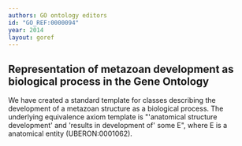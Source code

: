 ```yaml
---
authors: GO ontology editors
id: "GO_REF:0000094"
year: 2014
layout: goref
---
```


## Representation of metazoan development as biological process in the Gene Ontology

We have created a standard template for classes describing the development of a metazoan structure as a biological process. The underlying equivalence axiom template is "'anatomical structure development' and 'results in development of' some E", where E is a anatomical entity (UBERON:0001062).
